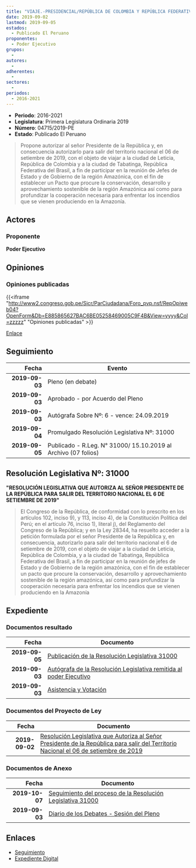 ```yaml
---
title: "VIAJE.-PRESIDENCIAL/REPÚBLICA DE COLOMBIA Y REPÚBLICA FEDERATIVA DEL BRASIL"
date: 2019-09-02
lastmod: 2019-09-05
estados: 
  - Publicado El Peruano
proponentes: 
  - Poder Ejecutivo
grupos: 
  - 
autores: 
  - 
adherentes: 
  - 
sectores: 
  - 
periodos: 
  - 2016-2021
---
```


- **Periodo**: 2016-2021
- **Legislatura**: Primera Legislatura Ordinaria 2019
- **Número**: 04715/2019-PE
- **Estado**: Publicado El Peruano

> Propone autorizar al señor Presidente de la República y, en consecuencia autorizarlo para salir del territorio nacional el 06 de setiembre de 2019, con el objeto de viajar a la ciudad de Leticia, República de Colombia y a la ciudad de Tabatinga, República Federativa del Brasil, a fin de participar en la reunión de Jefes de Estado y de Gobierno de la región Amazónica, con el fin de establecer un Pacto que procure la conservación, desarrollo y aprovechamiento sostenible de la región Amazónica así como para profundizar la cooperación necesaria para enfrentar los incendios que se vienen produciendo en la Amazonía.


## Actores

### Proponente

**Poder Ejecutivo**


## Opiniones

### Opiniones publicadas

{{<iframe "http://www2.congreso.gob.pe/Sicr/ParCiudadana/Foro_pvp.nsf/RepOpiweb04?OpenForm&Db=E885865627BAC6BE05258469005C9F4B&View=yyyy&Col=zzzzz" "Opiniones publicadas" >}}

[Enlace](http://www2.congreso.gob.pe/Sicr/ParCiudadana/Foro_pvp.nsf/RepOpiweb04?OpenForm&Db=E885865627BAC6BE05258469005C9F4B&View=yyyy&Col=zzzzz)

## Seguimiento

| Fecha | Evento |
|------:|--------|
| **2019-09-03** | Pleno (en debate)|
| **2019-09-03** | Aprobado - por Acuerdo del Pleno|
| **2019-09-03** | Autógrafa Sobre Nº: 6 - vence: 24.09.2019|
| **2019-09-04** | Promulgado Resolución Legislativa Nº: 31000|
| **2019-09-05** | Publicado - R.Leg. N° 31000/ 15.10.2019 al Archivo (07 folios)|

## Resolución Legislativa Nº: 31000

**"RESOLUCIÓN LEGISLATIVA QUE AUTORIZA AL SEÑOR PRESIDENTE DE LA REPÚBLICA PARA SALIR DEL TERRITORIO NACIONAL EL 6 DE SETIEMBRE DE 2019"**

> El Congreso de la República, de conformidad con lo prescrito en los artículos 102, inciso 9), y 113, inciso 4), de la Constitución Política del Perú; en el artículo 76, inciso 1), literal j), del Reglamento del Congreso de la República; y en la Ley 28344, ha resuelto acceder a la petición formulada por el señor Presidente de la República y, en consecuencia, autorizarlo para salir del territorio nacional el 6 de setiembre de 2019, con el objeto de viajar a la ciudad de Leticia, República de Colombia, y a la ciudad de Tabatinga, República Federativa del Brasil, a fin de participar en la reunión de jefes de Estado y de Gobierno de la región amazónica, con el fin de establecer un pacto que procure la conservación, desarrollo y aprovechamiento sostenible de la región amazónica, así como para profundizar la cooperación necesaria para enfrentar los incendios que se vienen produciendo en la Amazonía


## Expediente


### Documentos resultado

| Fecha | Documento |
|------:|--------|
| **2019-09-05** | [Publicación de la Resolución Legislativa 31000](http://www.leyes.congreso.gob.pe/Documentos/2016_2021/ADLP/Normas_Legales/31000-RLG.pdf) |
| **2019-09-03** | [Autógrafa de la Resolución Legislativa remitida al poder Ejecutivo](http://www.leyes.congreso.gob.pe/Documentos/2016_2021/ADLP/Texto_Aprobado/AU0471520190903.pdf) |
| **2019-09-03** | [Asistencia y Votación](http://www.leyes.congreso.gob.pe/Documentos/2016_2021/Asistencia_y_Votacion/Proyectos_de_Ley/AV0471520190903.pdf) |

### Documentos del Proyecto de Ley

| Fecha | Documento |
|------:|--------|
| **2019-09-02** | [Resolución Legislativa que Autoriza al Señor Presidente de la República para salir del Territorio Nacional el 06 de setiembre de 2019](http://www.leyes.congreso.gob.pe/Documentos/2016_2021/Proyectos_de_Ley_y_de_Resoluciones_Legislativas/PL0471520190902.pdf) |

### Documentos de Anexo

| Fecha | Documento |
|------:|--------|
| **2019-10-07** | [Seguimiento del proceso de la Resolución Legislativa 31000](http://www.leyes.congreso.gob.pe/Documentos/2016_2021/Seguimiento_de_Proyectos_de_Ley/04715PL20191007.pdf) |
| **2019-09-03** | [Diario de los Debates - Sesión del Pleno](http://www2.congreso.gob.pe/Sicr/DiarioDebates/Publicad.nsf/SesionesPleno/05256D6E0073DFE90525846B006047BD/$FILE/PLO-2019-7.pdf) |

## Enlaces 

- [Seguimiento](http://www2.congreso.gob.pe/Sicr/TraDocEstProc/CLProLey2016.nsf/f7fff46988ca05b1052578e100829cc7/666e8d6ed7b2733805258469005ba7af?OpenDocument)
- [Expediente Digital](http://www2.congreso.gob.pe/Sicr/TraDocEstProc/CLProLey2016.nsf/f7fff46988ca05b1052578e100829cc7/666e8d6ed7b2733805258469005ba7af?OpenDocument&Click=05257FB7005EB655.eb71d0cf91d8294e05256cdf006b5706/$Body/0.1C6C)
